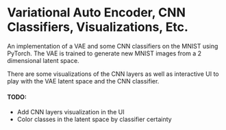# Variational Auto Encoder, CNN Classifiers, Visualizations, Etc.

An implementation of a VAE and some CNN classifiers on the MNIST using PyTorch.
The VAE is trained to generate new MNIST images from a 2 dimensional latent space.

There are some visualizations of the CNN layers as well as interactive UI to play with the VAE latent space and the CNN classifier.

#### TODO:
- Add CNN layers visualization in the UI
- Color classes in the latent space by classifier certainty
